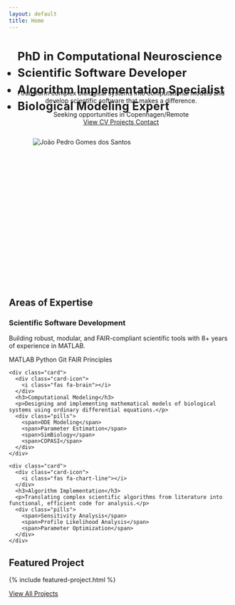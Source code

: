 ```yaml
---
layout: default
title: Home
---
```


<div class="hero-section">
  <div class="hero-background"></div>
  <div class="hero-content">
    <div class="hero-text">
      <div class="attributes-list">
        <h2>
          <span class="attribute-item">PhD in Computational Neuroscience</span>
          <span class="attribute-item">Scientific Software Developer</span>
          <span class="attribute-item">Algorithm Implementation Specialist</span>
          <span class="attribute-item">Biological Modeling Expert</span>
        </h2>
      </div>
      <p class="hero-description">I transform complex biological systems into computational models and develop scientific software that makes a difference.</p>
      <div class="location-badge">
        <i class="fas fa-map-marker-alt"></i> Seeking opportunities in Copenhagen/Remote
      </div>
      <div class="hero-buttons">
        <a href="{{ '/cv' | relative_url }}" class="hero-button primary-button">
          <i class="fas fa-file-alt"></i> View CV
        </a>
        <a href="{{ '/projects' | relative_url }}" class="hero-button secondary-button">
          <i class="fas fa-laptop-code"></i> Projects
        </a>
        <a href="{{ '/contact' | relative_url }}" class="hero-button secondary-button">
          <i class="fas fa-envelope"></i> Contact
        </a>
      </div>
    </div>
    <div class="hero-image-container">
      <div class="hero-image-border enlarged">
        <img src="{{ '/assets/images/Profile.jpg' | relative_url }}" alt="João Pedro Gomes dos Santos" class="hero-image">
      </div>
    </div>
  </div>
</div>

<section class="section">
  <h2 class="section-heading"><span class="heading-icon"><i class="fas fa-star"></i></span> Areas of Expertise</h2>
  <div class="grid">
    <div class="card">
      <div class="card-icon">
        <i class="fas fa-laptop-code"></i>
      </div>
      <h3>Scientific Software Development</h3>
      <p>Building robust, modular, and FAIR-compliant scientific tools with 8+ years of experience in MATLAB.</p>
      <div class="pills">
        <span>MATLAB</span>
        <span>Python</span>
        <span>Git</span>
        <span>FAIR Principles</span>
      </div>
    </div>
	
    <div class="card">
      <div class="card-icon">
        <i class="fas fa-brain"></i>
      </div>
      <h3>Computational Modeling</h3>
      <p>Designing and implementing mathematical models of biological systems using ordinary differential equations.</p>
      <div class="pills">
        <span>ODE Modeling</span>
        <span>Parameter Estimation</span>
        <span>SimBiology</span>
        <span>COPASI</span>
      </div>
    </div>
	
    <div class="card">
      <div class="card-icon">
        <i class="fas fa-chart-line"></i>
      </div>
      <h3>Algorithm Implementation</h3>
      <p>Translating complex scientific algorithms from literature into functional, efficient code for analysis.</p>
      <div class="pills">
        <span>Sensitivity Analysis</span>
        <span>Profile Likelihood Analysis</span>
        <span>Parameter Optimization</span>
      </div>
    </div>
  </div>
</section>

<section class="featured-project">
  <h2 class="section-heading"><span class="heading-icon"><i class="fas fa-award"></i></span> Featured Project</h2>
  
  {% include featured-project.html %}
  
  <div class="view-more-projects">
    <a href="{{ '/projects' | relative_url }}" class="view-more-link">
      View All Projects <i class="fas fa-arrow-right"></i>
    </a>
  </div>
</section>

<style>
/* Enhanced profile picture */
.hero-image-border.enlarged {
  width: 300px;
  height: 300px;
}

/* Attributes list styling */
.attributes-list h2 {
  display: flex;
  flex-direction: column;
  gap: 0.2em;
  font-size: 1.8em;
  color: var(--primary-color);
  font-weight: 700;
  letter-spacing: 0.5px;
  height: 50px;
  margin: 0 0 1em 0;
}

.attribute-item {
  position: relative;
  display: block;
}

.attribute-item:not(:first-child) {
  position: relative;
  margin-top: 0.3em;
}

.attribute-item:not(:first-child)::before {
  content: '•';
  position: absolute;
  left: -1em;
  color: var(--primary-color);
}

@media (max-width: 992px) {
  .hero-content {
    flex-direction: column-reverse;
    text-align: center;
    padding: 2em 1em;
  }
  
  .hero-text {
    max-width: 100%;
    margin-bottom: 2em;
  }
  
  .attributes-list h2 {
    margin: 0 auto 1em auto;
    text-align: left;
    display: inline-block;
  }
  
  .hero-image-container {
    padding-left: 0;
  }
  
  .hero-buttons {
    justify-content: center;
  }
}

@media (max-width: 768px) {
  .hero-text h1 {
    font-size: 2.5em;
  }
  
  .hero-image-border {
    width: 200px;
    height: 200px;
  }
}

</style>
